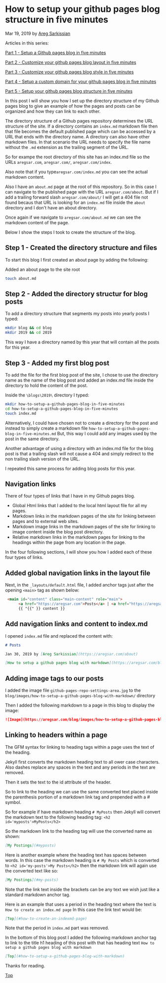 # How to setup your github pages blog structure in five minutes

Mar 19, 2019 by [Areg Sarkissian](https://aregsar.com/about)

Articles in this series:

[Part 1 - Setup a Github pages blog in five minutes](https://aregsar.com/blog/2019/how-to-setup-a-github-pages-blog-in-five-minutes)

[Part 2 - Customize your github pages blog layout in five minutes](https://aregsar.com/blog/2019/how-to-customize-your-github-pages-blog-layout-in-five-minutes)

[Part 3 - Customize your github pages blog style in five minutes](https://aregsar.com/blog/2019/how-to-customize-your-github-pages-blog-style-in-five-minutes)

[Part 4 - Setup a custom domain for your github pages blog in five minutes](https://aregsar.com/blog/2019/how-to-setup-a-custom-domain-for-your-github-pages-blog-in-five-minutes)

[Part 5 - Setup your github pages blog structure in five minutes](https://aregsar.com/blog/2019/how-to-setup-your-github-pages-blog-structure-in-five-minutes)

In this post I will show you how I set up the directory structure of my Github pages blog to give an example of how the pages and posts can be organized and how they can link to each other.

The directory structure of a Github pages repository determines the URL structure of the site. If a directory contains an `index.md` markdown file then that file becomes the default published page which can be accessed by a URL that ends with the directory name. A directory can also have other markdown files. In that scenario the URL needs to specify the file name without the `.md` extension as the trailing segment of the URL.

So for exampe the root directory of this site has an index.md file so the URLs `aregsar.com`, `aregsar.com/`, `aregsar.com/index`.

Also note that if you type`aregsar.com/index.md` you can see the actual markdown content.

Also I have an `about.md` page at the root of this repository. So in this case I can navigate to the published page with the URL `aregsar.com/about`. But if I add a trailing forward slash `aregsar.com/about/` I will get a 404 file not found becaus that URL is looking for an `index.md` file inside the `about` directory and I don't have an about directory.

Once again if we navigate to `aregsar.com/about.md` we can see the markdown content of the page.

Below I show the steps I took to create the structure of the blog.

## Step 1 - Created the directory structure and files

To start this blog I first created an about page by adding the following:

Added an about page to the site root

```bash
touch about.md
```

## Step 2 - Added the directory structur for blog posts

To add a directory structure that segments my posts into yearly posts I typed:

```bash
mkdir blog && cd blog
mkdir 2019 && cd 2019
```

This way I have a directory named by this year that will contain all the posts for this year.

## Step 3 - Added my first blog post

To add the file for the first blog post of the site, I chose to use the directory name as the name of the blog post and added an index.md file inside the directory to hold the content of the post.

Inside the `\blogs\2019\` directory I typed:

```bash
mkdir how-to-setup-a-github-pages-blog-in-five-minutes
cd how-to-setup-a-github-pages-blog-in-five-minutes
touch index.md
```

Alternatively, I could have chosen not to create a directory for the post and instead
to simply create a markdown file `how-to-setup-a-github-pages-blog-in-five-minutes.md`
But, this way I could add any images used by the post in the same directory.

Another advantage of using a directory with an index.md file for the blog post is that a trailing slash will not cause a 404 and simply redirect to the non trailing slash version of the URL.

I repeated this same process for adding blog posts for this year.

## Navigation links

There of four types of links that I have in my Github pages blog.

+ Global Html links that I added to the local html layout file for all my pages.
+ Markdown links in the markdown pages of the site for linking between pages and to external web sites.
+ Markdown image links in the markdown pages of the site for linking to image content inside the blog post directory.
+ Relative markdown links in the markdown pages for linking to the headings within the page from any location in the page.

In the four following sections, I will show you how I added each of these four types of links.

## Added global navigation links in the layout file

Next, in the `_layouts/default.html` file, I added anchor tags just after the opening `<main>` tag as shown below:

```html
 <main id="content" class="main-content" role="main">
      <a href="https://aregsar.com">Posts</a> | <a href="https://aregsar.com/about">About</a> | <a href="https://alwaysdeployed.com/tools">Tools</a>
      {{ "{{" }} content }}
```

## Add navigation links and content to index.md

I opened `index.md` file and replaced the content with:

```markdown
# Posts

Jan 30, 2019 by [Areg Sarkissian](https://aregsar.com/about)

[How to setup a github pages blog with markdown](https://aregsar.com/blog/how-to-setup-a-github-pages-blog-with-markdown)
```

## Adding image tags to our posts

I added the image file `github-pages-repo-settings-area.jpg` to the `blog/images/how-to-setup-a-github-pages-blog-with-markdown/` directory

Then I added the following markdown to a page in this blog to display the image:

```markdown
![Image](https://aregsar.com/blog/images/how-to-setup-a-github-pages-blog-with-markdown/github-pages-repo-settings-area.jpg)
```

## Linking to headers within a page

The GFM syntax for linking to heading tags within a page uses the text of the heading.

Jekyll first converts the markdown heading text to all ower case characters. Also dashes replace any spaces in the text and any periods in the text are removed.

Then it sets the text to the id attribute of the header.

So to link to the heading we can use the same converted text placed inside the parenthesis portion of a markdown link tag and prepended with a # symbol.

So for example if have markdown heading `# MyPosts` then Jekyll will convert the markdown text to the following heading tag: `<h2 id='myposts'>MyPosts</h2>`

So the markdown link to the heading tag will use the converted name as shown:

```markdown
[My Postings](#myposts)
```

Here is another example where the heading text has spaces between words. In this case the markdown heading is `# My Posts` which is converted to `<h2 id='my-posts'>My Posts</h2>` then the markdown link will again use the converted text like so:

```markdown
[My Postings](#my-posts)
```

Note that the link text inside the brackets can be any text we wish just like a standard markdown anchor tag.

Here is an example that uses a period in the heading text
where the text is `How to create an index.md page`
In this case  the link text would be:

```markdown
[Top](#how-to-create-an-indexmd-page)
```

Note that the period in `index.md` part was removed.

In the bottom of this blog post I added the following markdown anchor tag to link to the title h1 heading of this post with that has heading text `How to setup a github pages blog with markdown`

```markdown
[Top](#how-to-setup-a-github-pages-blog-with-markdown)
```

Thanks for reading.

[Top](#how-to-setup-your-github-pages-blog-structure-in-five-minutes)